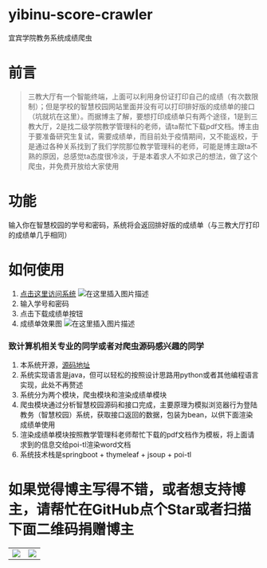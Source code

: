 # yibinu-score-crawler
宜宾学院教务系统成绩爬虫

# 前言
> 三教大厅有一个智能终端，上面可以利用身份证打印自己的成绩（有次数限制）；但是学校的智慧校园网站里面并没有可以打印排好版的成绩单的接口（坑就坑在这里）。而据博主了解，要想打印成绩单只有两个途径，1是到三教大厅，2是找二级学院教学管理科的老师，请ta帮忙下载pdf文档。博主由于要准备研究生复试，需要成绩单，而目前处于疫情期间，又不能返校，于是通过各种关系找到了我们学院那位教学管理科的老师，可能是博主跟ta不熟的原因，总感觉ta态度很冷淡，于是本着求人不如求己的想法，做了这个爬虫，并免费开放给大家使用

# 功能
输入你在智慧校园的学号和密码，系统将会返回排好版的成绩单（与三教大厅打印的成绩单几乎相同）

# 如何使用
1. [点击这里访问系统](http://www.zimo.wiki:8080/yibinu-score-crawler/)
![在这里插入图片描述](https://img-blog.csdnimg.cn/20200303155344196.png?x-oss-process=image/watermark,type_ZmFuZ3poZW5naGVpdGk,shadow_10,text_aHR0cHM6Ly9ibG9nLmNzZG4ubmV0L3FxXzM2NzM3OTM0,size_16,color_FFFFFF,t_70)
2. 输入学号和密码
3. 点击下载成绩单按钮
4. 成绩单效果图
![在这里插入图片描述](https://img-blog.csdnimg.cn/20200303165120231.png?x-oss-process=image/watermark,type_ZmFuZ3poZW5naGVpdGk,shadow_10,text_aHR0cHM6Ly9ibG9nLmNzZG4ubmV0L3FxXzM2NzM3OTM0,size_16,color_FFFFFF,t_70)

### 致计算机相关专业的同学或者对爬虫源码感兴趣的同学
1. 本系统开源，[源码地址](https://github.com/ZimoLoveShuang/yibinu-score-crawler.git)
2. 系统实现语言是java，但可以轻松的按照设计思路用python或者其他编程语言实现，此处不再赘述
3. 系统分为两个模块，爬虫模块和渲染成绩单模块
4. 爬虫模块通过分析智慧校园源码和接口完成，主要原理为模拟浏览器行为登陆教务（智慧校园）系统，获取接口返回的数据，包装为bean，以供下面渲染成绩单使用
5. 渲染成绩单模块按照教学管理科老师帮忙下载的pdf文档作为模板，将上面请求到的信息交给poi-tl渲染word文档
6. 系统技术栈是springboot + thymeleaf + jsoup + poi-tl

# 如果觉得博主写得不错，或者想支持博主，请帮忙在GitHub点个Star或者扫描下面二维码捐赠博主
<table>
    <tr>
        <td ><center><img src="https://img-blog.csdnimg.cn/20200303161837163.jpg" ></center></td>
        <td ><center><img src="https://img-blog.csdnimg.cn/20200303162019613.png"  ></center></td>
    </tr>
</table>
